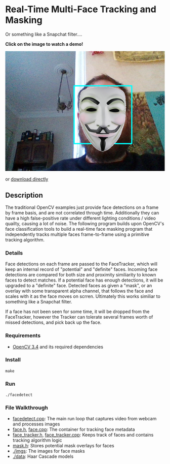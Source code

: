 # Real-Time Multi-Face Tracking and Masking

Or something like a Snapchat filter....

**Click on the image to watch a demo!**

[![WATCH A DEMO](/imgs/facemask.png)](https://youtu.be/CIH0YokMLRY)

or [download directly](./demo.mkv)

## Description

The traditional OpenCV examples just provide face detections on a frame by frame basis, and are not correlated through time. Additionally they can have a high false-positive rate under different lighting conditions / video quailty, causing a lot of noise. The following program builds upon OpenCV's face classification tools to build a real-time face masking program that independently tracks multiple faces frame-to-frame using a primitive tracking algorithm.

### Details

Face detections on each frame are passed to the FaceTracker, which will keep an internal record of "potential" and "definite" faces. Incoming face detections are compared for both size and proximity similiarity to known faces to detect matches. If a potential face has enough detections, it will be upgraded to a "definite" face. Detected faces as given a "mask", or an overlay with some transparent alpha channel, that follows the face and scales with it as the face moves on scrren. Ultimately this works similiar to something like a Snapchat filter.

If a face has not been seen for some time, it will be dropped from the FaceTracker, however the Tracker can tolerate several frames worth of missed detections, and pick back up the face. 

### Requirements

- [OpenCV 3.4](https://opencv.org/releases.html) and its required dependencies

### Install
```
make
```

### Run
```
./facedetect
```

### File Walkthrough

* [facedetect.cpp](./facedetect.cpp): The main run loop that captures video from webcam and processes images
* [face.h](./face.h), [face.cpp](./face.cpp): The container for tracking face metadata
* [face_tracker.h](./face_tracker.h), [face_tracker.cpp](./face_tracker.cpp): Keeps track of faces and contains tracking algorithm logic
* [mask.h](./mask.h): Stores potential mask overlays for faces
* [./imgs](./imgs): The images for face masks
* [./data](./models): Haar Cascade models
